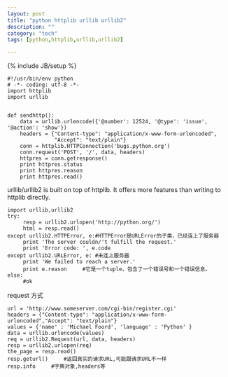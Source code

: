 ```yaml
---
layout: post
title: "python httplib urllib urllib2"
description: ""
category: "tech"
tags: [python,httplib,urllib,urllib2]

---
```

{% include JB/setup %}

    #!/usr/bin/env python   
    # -*- coding: utf-8 -*-   
    import httplib 
    import urllib 
     
      
    def sendhttp(): 
        data = urllib.urlencode({'@number': 12524, '@type': 'issue', '@action': 'show'})    
        headers = {"Content-type": "application/x-www-form-urlencoded", 
                   "Accept": "text/plain"} 
        conn = httplib.HTTPConnection('bugs.python.org') 
        conn.request('POST', '/', data, headers) 
        httpres = conn.getresponse() 
        print httpres.status 
        print httpres.reason 
        print httpres.read() 
            
               
urllib/urllib2 is built on top of httplib. It offers more features than writing to httplib directly.

    import urllib,urllib2
    try:
         resp = urllib2.urlopen('http://python.org/')
         html = resp.read()
    except urllib2.HTTPError, e:#HTTPError是URLError的子类，已经连上了服务器
         print 'The server couldn/'t fulfill the request.'
         print 'Error code: ', e.code
    except urllib2.URLError, e: #未连上服务器
         print 'We failed to reach a server.'
         print e.reason     #它是一个tuple，包含了一个错误号和一个错误信息。
    else:
         #ok

request 方式

    url = 'http://www.someserver.com/cgi-bin/register.cgi'
    headers = {"Content-type": "application/x-www-form-urlencoded","Accept": "text/plain"}
    values = {'name' : 'Michael Foord', 'language' : 'Python' }
    data = urllib.urlencode(values)
    req = urllib2.Request(url, data, headers)
    resp = urllib2.urlopen(req)
    the_page = resp.read()
    resp.geturl()     #返回真实的请求URL,可能跟请求URL不一样
    resp.info     #字典对象,headers等



